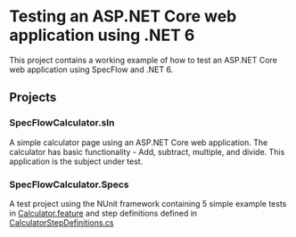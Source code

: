 # Testing an ASP.NET Core web application using .NET 6

This project contains a working example of how to test an ASP.NET Core web application using SpecFlow and .NET 6.

## Projects

### SpecFlowCalculator.sln

A simple calculator page using an ASP.NET Core web application. The calculator has basic functionality - Add, subtract, multiple, and divide. This application is the subject under test.

### SpecFlowCalculator.Specs

A test project using the NUnit framework containing 5 simple example tests in [Calculator.feature](./SpecFlowCalculator.Specs/Features/Calculator.feature) and step definitions defined in [CalculatorStepDefinitions.cs](./SpecFlowCalculator.Specs/Steps/CalculatorStepDefinitions.cs)
